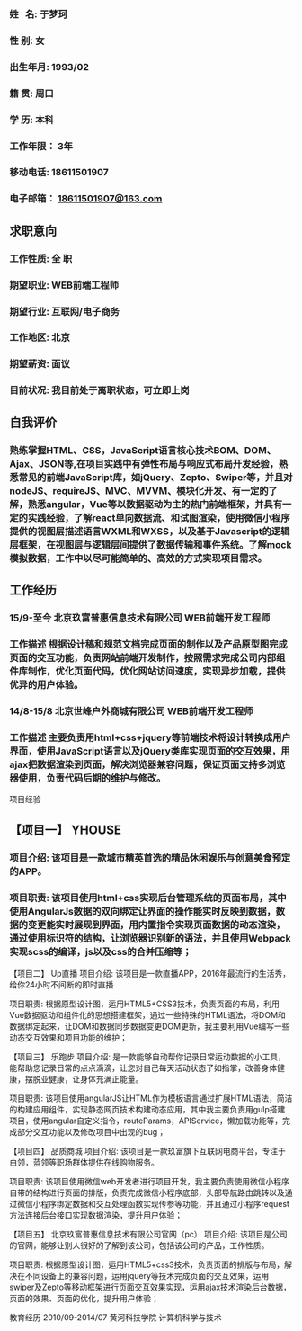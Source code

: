 ###	姓    名:	于梦珂	
###	性    别:	女
###	出生年月:	1993/02	
###	籍    贯:	周口
###	学    历:	本科
###	工作年限：	3年
###	移动电话:	18611501907	
###	电子邮箱：	18611501907@163.com
##	求职意向
###	工作性质:	  全  职	
###	期望职业:	WEB前端工程师
###	期望行业:	互联网/电子商务	
###	工作地区:	北京
###	期望薪资:	面议	
###	目前状况:	我目前处于离职状态，可立即上岗
##	自我评价
###	熟练掌握HTML、CSS，JavaScript语言核心技术BOM、DOM、Ajax、JSON等,在项目实践中有弹性布局与响应式布局开发经验，熟悉常见的前端JavaScript库，如jQuery、Zepto、Swiper等，并且对nodeJS、requireJS、MVC、MVVM、模块化开发、有一定的了解，熟悉angular，Vue等以数据驱动为主的热门前端框架，并具有一定的实践经验，了解react单向数据流、和试图渲染，使用微信小程序提供的视图层描述语言WXML和WXSS，以及基于Javascript的逻辑层框架，在视图层与逻辑层间提供了数据传输和事件系统。了解mock模拟数据，工作中以尽可能简单的、高效的方式实现项目需求。
  
##	工作经历

###	15/9-至今	  北京玖富普惠信息技术有限公司	      WEB前端开发工程师

###	工作描述	    根据设计稿和规范文档完成页面的制作以及产品原型图完成页面的交互功能，负责网站前端开发制作，按照需求完成公司内部组件库制作，优化页面代码，优化网站访问速度，实现异步加载，提供优异的用户体验。

###	14/8-15/8	北京世峰户外商城有限公司	WEB前端开发工程师

###	工作描述	    主要负责用html+css+jquery等前端技术将设计转换成用户界面，使用JavaScript语言以及jQuery类库实现页面的交互效果，用ajax把数据渲染到页面，解决浏览器兼容问题，保证页面支持多浏览器使用，负责代码后期的维护与修改。
项目经验

##	【项目一】	                             YHOUSE
###	项目介绍:	该项目是一款城市精英首选的精品休闲娱乐与创意美食预定的APP。

###	项目职责:	该项目使用html+css实现后台管理系统的页面布局，其中使用AngularJs数据的双向绑定让界面的操作能实时反映到数据，数据的变更能实时展现到界面，用内置指令实现页面数据的动态渲染，通过使用标识符的结构，让浏览器识别新的语法，并且使用Webpack实现scss的编译，js以及css的合并压缩等；
	
【项目二】	                              Up直播
项目介绍:	该项目是一款直播APP，2016年最流行的生活秀，给你24小时不间断的即时直播

项目职责:	根据原型设计图，运用HTML5+CSS3技术，负责页面的布局，利用Vue数据驱动和组件化的思想搭建框架，通过一些特殊的HTML语法，将DOM和数据绑定起来，让DOM和数据同步数据变更DOM更新，我主要利用Vue编写一些动态交互效果和项目功能的维护；
	
【项目三】	乐跑步
项目介绍:	是一款能够自动帮你记录日常运动数据的小工具，能帮助您记录日常的点点滴滴，让您对自己每天活动状态了如指掌，改善身体健康，摆脱亚健康，让身体充满正能量。

项目职责:	该项目使用angularJS让HTML作为模板语言通过扩展HTML语法，简洁的构建应用组件，实现静态网页技术构建动态应用，其中我主要负责用gulp搭建项目，使用angular自定义指令，routeParams，APIService，懒加载功能等，完成部分交互功能以及修改项目中出现的bug；
	
【项目四】	品质商城
项目介绍:	该项目是一款玖富旗下互联网电商平台，专注于白领，蓝领等职场群体提供在线购物服务。

项目职责:	该项目使用微信web开发者进行项目开发，我主要负责使用微信小程序自带的结构进行页面的排版，负责完成微信小程序底部，头部导航路由跳转以及通过微信小程序绑定数据和交互处理函数实现传参等功能，并且通过小程序request方法连接后台接口实现数据渲染，提升用户体验；
	
【项目五】	北京玖富普惠信息技术有限公司官网（pc）
项目介绍:	 该项目是公司的官网，能够让别人很好的了解到该公司，包括该公司的产品，工作性质。

项目职责:	    根据原型设计图，运用HTML5+css3技术，负责页面的排版与布局，解决在不同设备上的兼容问题，运用jquery等技术完成页面的交互效果，运用swiper及Zepto等移动框架进行页面交互效果实现，运用ajax技术渲染后台数据，页面的效果、页面的优化，提升用户体验；
	
教育经历
2010/09-2014/07	黄河科技学院	计算机科学与技术
